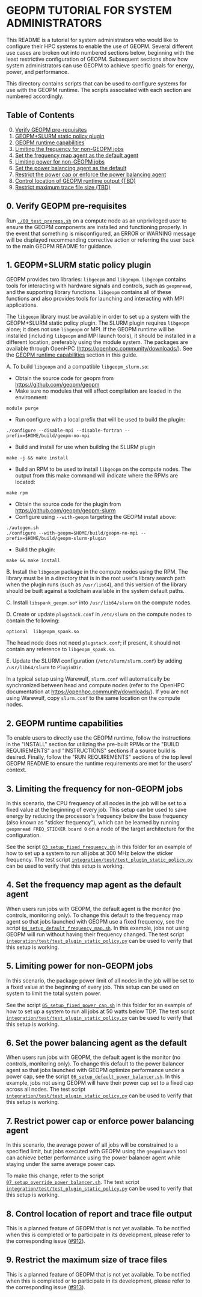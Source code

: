 GEOPM TUTORIAL FOR SYSTEM ADMINISTRATORS
========================================
This README is a tutorial for system administrators who would like to configure
their HPC systems to enable the use of GEOPM. Several different use cases are
broken out into numbered sections below, beginning with the least restrictive
configuration of GEOPM. Subsequent sections show how system administrators can
use GEOPM to achieve specific goals for energy, power, and performance.

This directory contains scripts that can be used to configure systems for use
with the GEOPM runtime. The scripts associated with each section are numbered
accordingly.

Table of Contents
-----------------
0. [Verify GEOPM pre-requisites](#0-verify-geopm-pre-requisites)
1. [GEOPM+SLURM static policy plugin](#1-geopmslurm-static-policy-plugin)
2. [GEOPM runtime capabilities](#2-geopm-runtime-capabilities)
3. [Limiting the frequency for non-GEOPM jobs](#3-limiting-the-frequency-for-non-geopm-jobs)
4. [Set the frequency map agent as the default agent](#4-set-the-frequency-map-agent-as-the-default-agent)
5. [Limiting power for non-GEOPM jobs](#5-limiting-power-for-non-geopm-jobs)
6. [Set the power balancing agent as the default](#6-set-the-power-balancing-agent-as-the-default)
7. [Restrict the power cap or enforce the power balancing agent](#7-restrict-power-cap-or-enforce-power-balancing-agent)
8. [Control location of GEOPM runtime output (TBD)](#9-control-location-of-report-and-trace-file-output)
9. [Restrict maximum trace file size (TBD)](#10-restrict-the-maximum-size-of-trace-files)

## 0. Verify GEOPM pre-requisites
Run [`./00_test_prereqs.sh`](./00_test_prereqs.sh) on a compute node as an
unprivileged user to ensure the GEOPM components are installed and functioning
properly. In the event that something is misconfigured, an ERROR or WARNING
message will be displayed recommending corrective action or referring the user
back to the main GEOPM README for guidance.

## 1. GEOPM+SLURM static policy plugin
GEOPM provides two libraries: `libgeopm` and `libgeopm`. `libgeopm`
contains tools for interacting with hardware signals and controls, such as
`geopmread`, and the supporting library functions. `libgeopm` contains all of
these functions and also provides tools for launching and interacting with MPI
applications.

The `libgeopm` library must be available in order to set up a system with
the GEOPM+SLURM static policy plugin. The SLURM plugin requires
`libgeopm` alone; it does not use `libgeopm` or MPI. If the GEOPM runtime
will be installed (including `libgeopm` and MPI launch tools), it should be
installed in a different location, preferably using the module system. The
packages are available through OpenHPC
(<https://openhpc.community/downloads/>). See the [GEOPM runtime
capabilities](#2-geopm-runtime-capabilities) section in this guide.

A.  To build `libgeopm` and a compatible `libgeopm_slurm.so`:
* Obtain the source code for geopm from <https://github.com/geopm/geopm>
* Make sure no modules that will affect compilation are loaded in the
  environment:
```
module purge
```
* Run configure with a local prefix that will be used to build the plugin:
```
./configure --disable-mpi --disable-fortran --prefix=$HOME/build/geopm-no-mpi
```
* Build and install for use when building the SLURM plugin
```
make -j && make install
```
* Build an RPM to be used to install `libgeopm` on the compute nodes.
  The output from this make command will indicate where the RPMs are located:
```
make rpm
```
* Obtain the source code for the plugin from <https://github.com/geopm/geopm-slurm>
* Configure using `--with-geopm` targeting the GEOPM install above:
```
./autogen.sh
./configure --with-geopm=$HOME/build/geopm-no-mpi --prefix=$HOME/build/geopm-slurm-plugin
```
* Build the plugin:
```
make && make install
```
B.  Install the `libgeopm` package in the compute nodes using the RPM.
The library must be in a directory that is in the root user's library search
path when the plugin runs (such as `/usr/lib64`), and this version of the
library should be built against a toolchain available in the system default
paths.

C.  Install `libspank_geopm.so*` into `/usr/lib64/slurm` on the compute nodes.

D.  Create or update `plugstack.conf` in `/etc/slurm` on the compute nodes
to contain the following:
```
optional  libgeopm_spank.so
```
The head node does not need `plugstack.conf`; if present, it should not
contain any reference to `libgeopm_spank.so`.

E.  Update the SLURM configuration (`/etc/slurm/slurm.conf`) by adding
`/usr/lib64/slurm` to `PluginDir`.

In a typical setup using Warewulf, `slurm.conf` will automatically be
synchronized between head and compute nodes (refer to the OpenHPC documentation
at <https://openhpc.community/downloads/>). If you are not using Warewulf, copy
`slurm.conf` to the same location on the compute nodes.

## 2. GEOPM runtime capabilities
To enable users to directly use the GEOPM runtime, follow the instructions in
the "INSTALL" section for utilizing the pre-built RPMs or the "BUILD
REQUIREMENTS" and "INSTRUCTIONS" sections if a source build is desired.
Finally, follow the "RUN REQUIREMENTS" sections of the top level GEOPM README
to ensure the runtime requirements are met for the users' context.

## 3. Limiting the frequency for non-GEOPM jobs
In this scenario, the CPU frequency of all nodes in the job will be set
to a fixed value at the beginning of every job. This setup can be used
to save energy by reducing the processor's frequency below the
base frequency (also known as "sticker frequency"), which
can be learned by running `geopmread FREQ_STICKER board 0` on a node
of the target architecture for the configuration.

See the script [`03_setup_fixed_frequency.sh`](03_setup_fixed_frequency.sh) in this
folder for an example of how to set up a system to run all jobs at 300 MHz
below the sticker frequency. The test script
[`integration/test/test_plugin_static_policy.py`](../../integration/test/test_plugin_static_policy.py)
can be used to verify that this setup is working.

## 4. Set the frequency map agent as the default agent
When users run jobs with GEOPM, the default agent is the monitor (no controls,
monitoring only). To change this default to the frequency map agent so that
jobs launched with GEOPM use a fixed frequency, see the script
[`04_setup_default_frequency_map.sh`](04_setup_default_frequency_map.sh). In
this example, jobs not using GEOPM will run without having their frequency
changed. The test script
[`integration/test/test_plugin_static_policy.py`](../../integration/test/test_plugin_static_policy.py)
can be used to verify that this setup is working.

## 5. Limiting power for non-GEOPM jobs
In this scenario, the package power limit of all nodes in the job will be set
to a fixed value at the beginning of every job. This setup can be used on
system to limit the total system power.

See the script [`05_setup_fixed_power_cap.sh`](05_setup_fixed_power_cap.sh) in this
folder for an example of how to set up a system to run all jobs at 50 watts
below TDP. The test script
[`integration/test/test_plugin_static_policy.py`](../../integration/test/test_plugin_static_policy.py)
can be used to verify that this setup is working.

## 6. Set the power balancing agent as the default
When users run jobs with GEOPM, the default agent is the monitor (no controls,
monitoring only). To change this default to the power balancer agent so that
jobs launched with GEOPM optimize performance under a power cap, see the script
[`06_setup_default_power_balancer.sh`](06_setup_default_power_balancer.sh). In
this example, jobs not using GEOPM will have their power cap set to a fixed cap
across all nodes. The test script
[`integration/test/test_plugin_static_policy.py`](../../integration/test/test_plugin_static_policy.py)
can be used to verify that this setup is working.

## 7. Restrict power cap or enforce power balancing agent
In this scenario, the average power of all jobs will be constrained to a
specified limit, but jobs executed with GEOPM using the `geopmlaunch` tool can
achieve better performance using the power balancer agent while staying under
the same average power cap.

To make this change, refer to the script
[`07_setup_override_power_balancer.sh`](07_setup_override_power_balancer.sh).  The
test script
[`integration/test/test_plugin_static_policy.py`](../../integration/test/test_plugin_static_policy.py)
can be used to verify that this setup is working.

## 8. Control location of report and trace file output
This is a planned feature of GEOPM that is not yet available. To be notified
when this is completed or to participate in its development, please refer to
the corresponding issue ([#912](https://github.com/geopm/geopm/issues/912)).

## 9. Restrict the maximum size of trace files
This is a planned feature of GEOPM that is not yet available. To be notified
when this is completed or to participate in its development, please refer to
the corresponding issue ([#913](https://github.com/geopm/geopm/issues/913)).
